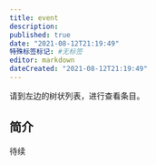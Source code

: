```yaml
---
title: event
description:
published: true
date: "2021-08-12T21:19:49"
特殊标签标记: #无标签
editor: markdown
dateCreated: "2021-08-12T21:19:49"
---
```


请到左边的树状列表，进行查看条目。

## 简介

待续
